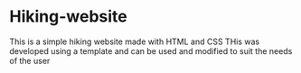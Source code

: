 # Hiking-website
This is a simple hiking website made with HTML and CSS
THis was developed using a template and can be used and modified to suit the needs of the user
